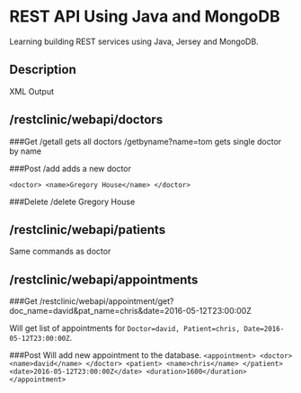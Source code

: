 # REST API Using Java and MongoDB
Learning building REST services using Java, Jersey and MongoDB. 

## Description
XML Output

## /restclinic/webapi/doctors

###Get
/getall			gets all doctors
/getbyname?name=tom	gets single doctor by name

###Post
/add			adds a new doctor

`<doctor>
    <name>Gregory House</name>
</doctor>`

###Delete
/delete
<doctor>
	<name>Gregory House</name>
</doctor>

## /restclinic/webapi/patients
Same commands as doctor

## /restclinic/webapi/appointments

###Get
/restclinic/webapi/appointment/get?doc_name=david&pat_name=chris&date=2016-05-12T23:00:00Z

Will get list of appointments for `Doctor=david, Patient=chris, Date=2016-05-12T23:00:00Z`.

###Post
Will add new appointment to the database.
`
<appointment>
	<doctor>
		<name>david</name>
	</doctor>
	<patient>
		<name>chris</name>
	</patient>
	<date>2016-05-12T23:00:00Z</date>
	<duration>1600</duration>
</appointment>
`